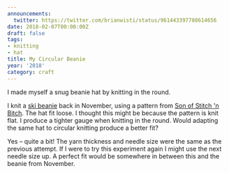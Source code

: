 ```yaml
---
announcements:
  twitter: https://twitter.com/brianwisti/status/961443397788614656
date: 2018-02-07T00:00:00Z
draft: false
tags:
- knitting
- hat
title: My Circular Beanie
year: '2018'
category: craft
---
```


I made myself a snug beanie hat by knitting in the round.
<!-- TEASER_END -->

I knit a [ski beanie][] back in November, using a pattern from [Son of Stitch 'n Bitch][]. The hat fit loose.
I thought this might be because the pattern is knit flat. I produce a tighter gauge when knitting in the
round. Would adapting the same hat to circular knitting produce a better fit?

Yes – quite a bit! The yarn thickness and needle size were the same as the previous attempt. If I were to try
this experiment again I might use the next needle size up. A perfect fit would be somewhere in between this
and the beanie from November.

[ski beanie]: /2017/11/19/my-ski-beanie
[Son of Stitch 'n Bitch]: https://www.goodreads.com/book/show/170305.Son_of_Stitch_n_Bitch


